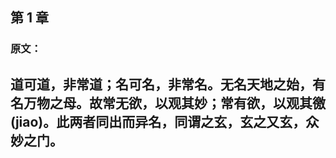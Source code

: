 ## 第 1 章 

### 原文：

## 道可道，非常道；名可名，非常名。无名天地之始，有名万物之母。故常无欲，以观其妙；常有欲，以观其徼(jiao)。此两者同出而异名，同谓之玄，玄之又玄，众妙之门。
